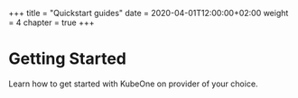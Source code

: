 +++
title = "Quickstart guides"
date = 2020-04-01T12:00:00+02:00
weight = 4
chapter = true
+++

# Getting Started

Learn how to get started with KubeOne on provider of your choice.
